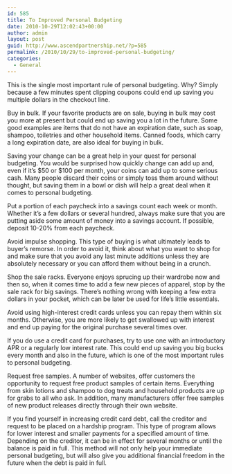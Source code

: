 ```yaml
---
id: 585
title: To Improved Personal Budgeting
date: 2010-10-29T12:02:43+00:00
author: admin
layout: post
guid: http://www.ascendpartnership.net/?p=585
permalink: /2010/10/29/to-improved-personal-budgeting/
categories:
  - General
---
```

This is the single most important rule of personal budgeting. Why? Simply because a few minutes spent clipping coupons could end up saving you multiple dollars in the checkout line.

Buy in bulk. If your favorite products are on sale, buying in bulk may cost you more at present but could end up saving you a lot in the future. Some good examples are items that do not have an expiration date, such as soap, shampoo, toiletries and other household items. Canned foods, which carry a long expiration date, are also ideal for buying in bulk.

Saving your change can be a great help in your quest for personal budgeting. You would be surprised how quickly change can add up and, even if it’s $50 or $100 per month, your coins can add up to some serious cash. Many people discard their coins or simply toss them around without thought, but saving them in a bowl or dish will help a great deal when it comes to personal budgeting.

Put a portion of each paycheck into a savings count each week or month. Whether it’s a few dollars or several hundred, always make sure that you are putting aside some amount of money into a savings account. If possible, deposit 10-20% from each paycheck.

Avoid impulse shopping. This type of buying is what ultimately leads to buyer’s remorse. In order to avoid it, think about what you want to shop for and make sure that you avoid any last minute additions unless they are absolutely necessary or you can afford them without being in a crunch.

Shop the sale racks. Everyone enjoys sprucing up their wardrobe now and then so, when it comes time to add a few new pieces of apparel, stop by the sale rack for big savings. There’s nothing wrong with keeping a few extra dollars in your pocket, which can be later be used for life’s little essentials.

Avoid using high-interest credit cards unless you can repay them within six months. Otherwise, you are more likely to get swallowed up with interest and end up paying for the original purchase several times over.

If you do use a credit card for purchases, try to use one with an introductory APR or a regularly low interest rate. This could end up saving you big bucks every month and also in the future, which is one of the most important rules to personal budgeting.

Request free samples. A number of websites, offer customers the opportunity to request free product samples of certain items. Everything from skin lotions and shampoo to dog treats and household products are up for grabs to all who ask. In addition, many manufacturers offer free samples of new product releases directly through their own website.

If you find yourself in increasing credit card debt, call the creditor and request to be placed on a hardship program. This type of program allows for lower interest and smaller payments for a specified amount of time. Depending on the creditor, it can be in effect for several months or until the balance is paid in full. This method will not only help your immediate personal budgeting, but will also give you additional financial freedom in the future when the debt is paid in full.